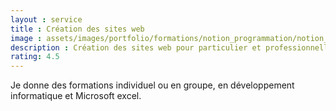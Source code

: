 ```yaml
---
layout : service
title : Création des sites web
image : assets/images/portfolio/formations/notion_programmation/notion_programmation_algorithme_750.jpg
description : Création des sites web pour particulier et professionnelle.
rating: 4.5
---
```


Je donne des formations individuel ou en groupe, en développement informatique et Microsoft excel.